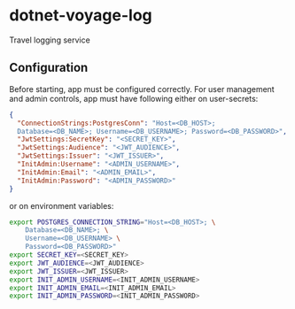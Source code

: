 # dotnet-voyage-log

Travel logging service


## Configuration
Before starting, app must be configured correctly. For user management and admin controls, app must have following either on user-secrets:

```json
{
  "ConnectionStrings:PostgresConn": "Host=<DB_HOST>; 
  Database=<DB_NAME>; Username=<DB_USERNAME>; Password=<DB_PASSWORD>",
  "JwtSettings:SecretKey": "<SECRET_KEY>",
  "JwtSettings:Audience": "<JWT_AUDIENCE>",
  "JwtSettings:Issuer": "<JWT_ISSUER>",
  "InitAdmin:Username": "<ADMIN_USERNAME>",
  "InitAdmin:Email": "<ADMIN_EMAIL>",
  "InitAdmin:Password": "<ADMIN_PASSWORD>"
}
```

or on environment variables:
```bash
export POSTGRES_CONNECTION_STRING="Host=<DB_HOST>; \
    Database=<DB_NAME>; \
    Username=<DB_USERNAME> \
    Password=<DB_PASSWORD>"
export SECRET_KEY=<SECRET_KEY>
export JWT_AUDIENCE=<JWT_AUDIENCE>
export JWT_ISSUER=<JWT_ISSUER>
export INIT_ADMIN_USERNAME=<INIT_ADMIN_USERNAME>
export INIT_ADMIN_EMAIL=<INIT_ADMIN_EMAIL>
export INIT_ADMIN_PASSWORD=<INIT_ADMIN_PASSWORD>
```